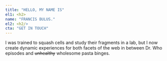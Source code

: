 ```yaml
---
title: "HELLO, MY NAME IS"
el1: <h2>
name: "FRANCIS BULUS."
el2: <h2/>
cta: "GET IN TOUCH"
---
```


I was trained to squash cells and study their fragments in a lab, but I now create dynamic experiences for both facets of the web in between Dr. Who episodes and ~~unhealthy~~ wholesome pasta binges.
